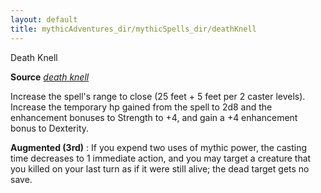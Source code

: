 ```yaml
---
layout: default
title: mythicAdventures_dir/mythicSpells_dir/deathKnell
---
```

Death Knell

**Source** [_death knell_](../spells_dir/deathKnell#_death-knell)

Increase the spell's range to close (25 feet + 5 feet per 2 caster levels). Increase the temporary hp gained from the spell to 2d8 and the enhancement bonuses to Strength to +4, and gain a +4 enhancement bonus to Dexterity.

**Augmented (3rd)** : If you expend two uses of mythic power, the casting time decreases to 1 immediate action, and you may target a creature that you killed on your last turn as if it were still alive; the dead target gets no save.


